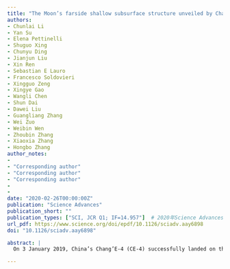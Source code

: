 ```yaml
---
title: "The Moon’s farside shallow subsurface structure unveiled by Chang’E-4 Lunar Penetrating Radar"
authors:
- Chunlai Li
- Yan Su
- Elena Pettinelli
- Shuguo Xing
- Chunyu Ding
- Jianjun Liu
- Xin Ren
- Sebastian E Lauro
- Francesco Soldovieri
- Xingguo Zeng
- Xingye Gao
- Wangli Chen
- Shun Dai
- Dawei Liu
- Guangliang Zhang
- Wei Zuo
- Weibin Wen
- Zhoubin Zhang
- Xiaoxia Zhang
- Hongbo Zhang
author_notes:
- 
- "Corresponding author"
- "Corresponding author"
- "Corresponding author"
- 
- 
date: "2020-02-26T00:00:00Z"
publication: "Science Advances"
publication_short: ""
publication_types: ["SCI, JCR Q1; IF=14.957"]  # 2020年Science Advances影响因子
url_pdf: https://www.science.org/doi/epdf/10.1126/sciadv.aay6898
doi: "10.1126/sciadv.aay6898"

abstract: |
  On 3 January 2019, China’s Chang’E-4 (CE-4) successfully landed on the eastern floor of Von Kármán crater within the South Pole–Aitken Basin, becoming the first spacecraft in history to land on the Moon’s farside. Here, we report the observations made by the Lunar Penetrating Radar (LPR) onboard the Yutu-2 rover during the first two lunar days. We found a signal penetration at the CE-4 landing site that is much greater than that at the CE-3 site. The CE-4 LPR images provide clear information about the structure of the subsurface, which is primarily made of low-loss, highly porous, granular materials with embedded boulders of different sizes; the images also indicate that the top of the mare basal layer should be deeper than 40 m. These results represent the first high-resolution image of a lunar ejecta sequence ever produced and the first direct measurement of its thickness and internal architecture.

---
```


